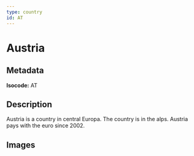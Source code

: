 ```yaml
---
type: country
id: AT
---
```


# Austria

## Metadata

**Isocode:** AT

## Description

Austria is a country in central Europa. The country is in the alps. Austria pays with the euro since 2002.

## Images

